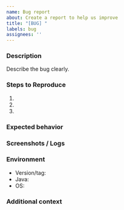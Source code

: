 ```yaml
---
name: Bug report
about: Create a report to help us improve
title: "[BUG] "
labels: bug
assignees: ''
---
```


### Description

Describe the bug clearly.

### Steps to Reproduce
1.
2.
3.

### Expected behavior

### Screenshots / Logs

### Environment
- Version/tag:
- Java:
- OS:

### Additional context


